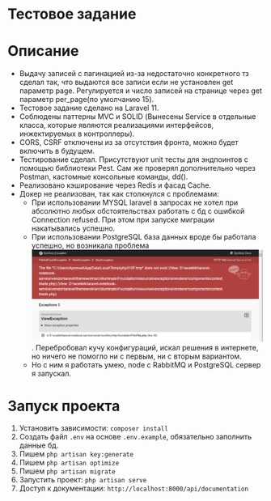 # Тестовое задание
# Описание
 - Выдачу записей с пагинацией из-за недостаточно конкретного тз сделал так, что выдаются все записи если не установлен get параметр page. Регулируется и число записей на странице через get параметр per_page(по умолчанию 15).
 - Тестовое задание сделано на Laravel 11. 
 - Соблюдены паттерны MVC и SOLID (Вынесены Service в отдельные класса, которые являются реализациями интерфейсов, инжектируемых в контроллеры).
 - CORS, CSRF отключены из за отсутствия фронта, можно будет включить в будущем.
 - Тестирование сделал. Присутствуют unit тесты для эндпоинтов с помощью библиотеки Pest. Сам же проверял дополнительно через Postman, кастомные консольные команды, dd().
 - Реализовано кэширование через Redis и фасад Cache.
 - Докер не реализован, так как столкнулся с проблемами:
    - При использовании MYSQL laravel в запросах не хотел при абсолютно любых обстоятельствах работать с бд с ошибкой Connection refused. При этом при запуске миграции накатывались успешно.
    - При использовании PostgreSQL база данных вроде бы работала успешно, но возникала проблема ![ошибка](image.png). Перебробовал кучу конфигураций, искал решения в интернете, но ничего не помогло ни с первым, ни с вторым вариантом.
    - Но с ним я работать умею, node с RabbitMQ и PostgreSQL сервер я запускал.


# Запуск проекта
1. Установить зависимости: `composer install`
2. Создать файл `.env` на основе `.env.example`, обязательно заполнить данные бд.
3. Пишем `php artisan key:generate`
4. Пишем `php artisan optimize`
5. Пишем `php artisan migrate`
6. Запустить проект: `php artisan serve`
7. Доступ к документации: `http://localhost:8000/api/documentation`
